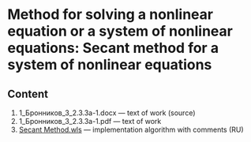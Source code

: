 # Method for solving a nonlinear equation or a system of nonlinear equations: Secant method for a system of nonlinear equations

## Content
1. 1_Бронников_3_2.3.3a-1.docx — text of work (source)
1. 1_Бронников_3_2.3.3a-1.pdf — text of work
1. [Secant Method.wls](./Secant%20Method.wls) — implementation algorithm with comments (RU)
